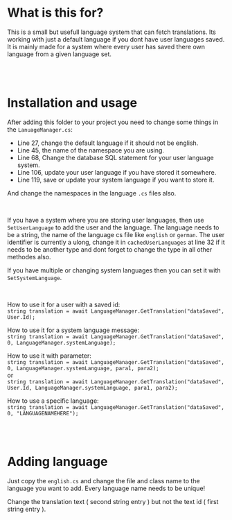 # What is this for?
This is a small but usefull language system that can fetch translations.
Its working with just a default language if you dont have user languages saved.
It is mainly made for a system where every user has saved there own language from a given language set.

<br>
<br>

# Installation and usage
After adding this folder to your project you need to change some things in the `LanuageManager.cs`:
- Line 27, change the default language if it should not be english.
- Line 45, the name of the namespace you are using.
- Line 68, Change the database SQL statement for your user language system.
- Line 106, update your user language if you have stored it somewhere.
- Line 119, save or update your system language if you want to store it.

And change the namespaces in the language `.cs` files also.

<br>

If you have a system where you are storing user languages, then use `SetUserLanguage` to add the user and the language.
The language needs to be a string, the name of the language cs file like `english` or `german`.
The user identifier is currently a ulong, change it in `cachedUserLanguages` at line 32 if it needs to be another type and dont forget to change the type in all other methodes also.

If you have multiple or changing system languages then you can set it with `SetSystemLanguage`.

<br>

How to use it for a user with a saved id:<br>
`string translation = await LanguageManager.GetTranslation("dataSaved", User.Id);`

How to use it for a system language message:<br>
`string translation = await LanguageManager.GetTranslation("dataSaved", 0, LanguageManager.systemLanguage);`

How to use it with parameter:<br>
`string translation = await LanguageManager.GetTranslation("dataSaved", 0, LanguageManager.systemLanguage, para1, para2);`<br>
or<br>
`string translation = await LanguageManager.GetTranslation("dataSaved", User.Id, LanguageManager.systemLanguage, para1, para2);`

How to use a specific language:<br>
`string translation = await LanguageManager.GetTranslation("dataSaved", 0, "LANGUAGENAMEHERE");`<br>

<br>
<br>

# Adding language
Just copy the `english.cs` and change the file and class name to the language you want to add. Every language name needs to be unique!

Change the translation text ( second string entry ) but not the text id ( first string entry ).
